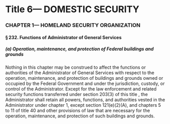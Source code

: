 
# Title 6— DOMESTIC SECURITY
### CHAPTER 1— HOMELAND SECURITY ORGANIZATION
#### § 232. Functions of Administrator of General Services
##### (a) Operation, maintenance, and protection of Federal buildings and grounds

Nothing in this chapter may be construed to affect the functions or authorities of the Administrator of General Services with respect to the operation, maintenance, and protection of buildings and grounds owned or occupied by the Federal Government and under the jurisdiction, custody, or control of the Administrator. Except for the law enforcement and related security functions transferred under section 203(3) of this title , the Administrator shall retain all powers, functions, and authorities vested in the Administrator under chapter 1, except section 121(e)(2)(A), and chapters 5 to 11 of title 40 and other provisions of law that are necessary for the operation, maintenance, and protection of such buildings and grounds.
